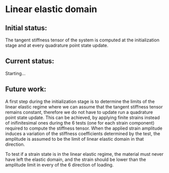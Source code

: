 # Linear elastic domain

## Initial status:

The tangent stiffness tensor of the system is computed at the initialization stage and at every quadrature point state update.

## Current status:

Starting...

## Future work:

A first step during the initialization stage is to determine the limits of the linear elastic regime where we can assume that the tangent stiffness tensor remains constant, therefore we do not have to update run a quadrature point state update. This can be achieved, by applying finite strains instead of inifinitesimal ones during the 6 tests (one for each strain component) required to compute the stiffness tensor. When the applied strain amplitude induces a variation of the stiffness coefficients determined by the test, the amplitude is assumed to be the limit of linear elastic domain in that direction.

To test if a strain state is in the linear elastic regime, the material must never have left the elastic domain, and the strain should be lower than the amplitude limit in every of the 6 direction of loading.
